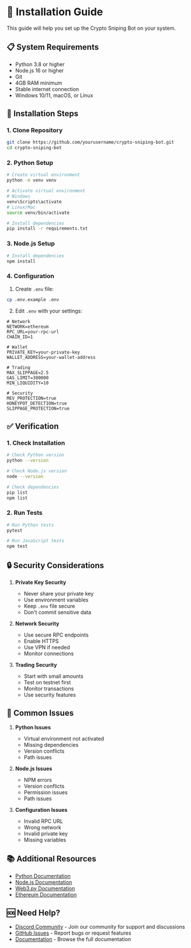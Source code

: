 # 🚀 Installation Guide

This guide will help you set up the Crypto Sniping Bot on your system.

## 📋 System Requirements

- Python 3.8 or higher
- Node.js 16 or higher
- Git
- 4GB RAM minimum
- Stable internet connection
- Windows 10/11, macOS, or Linux

## 🔧 Installation Steps

### 1. Clone Repository

```bash
git clone https://github.com/yourusername/crypto-sniping-bot.git
cd crypto-sniping-bot
```

### 2. Python Setup

```bash
# Create virtual environment
python -m venv venv

# Activate virtual environment
# Windows
venv\Scripts\activate
# Linux/Mac
source venv/bin/activate

# Install dependencies
pip install -r requirements.txt
```

### 3. Node.js Setup

```bash
# Install dependencies
npm install
```

### 4. Configuration

1. Create `.env` file:
```bash
cp .env.example .env
```

2. Edit `.env` with your settings:
```env
# Network
NETWORK=ethereum
RPC_URL=your-rpc-url
CHAIN_ID=1

# Wallet
PRIVATE_KEY=your-private-key
WALLET_ADDRESS=your-wallet-address

# Trading
MAX_SLIPPAGE=2.5
GAS_LIMIT=300000
MIN_LIQUIDITY=10

# Security
MEV_PROTECTION=true
HONEYPOT_DETECTION=true
SLIPPAGE_PROTECTION=true
```

## ✅ Verification

### 1. Check Installation

```bash
# Check Python version
python --version

# Check Node.js version
node --version

# Check dependencies
pip list
npm list
```

### 2. Run Tests

```bash
# Run Python tests
pytest

# Run JavaScript tests
npm test
```

## 🔒 Security Considerations

1. **Private Key Security**
   - Never share your private key
   - Use environment variables
   - Keep `.env` file secure
   - Don't commit sensitive data

2. **Network Security**
   - Use secure RPC endpoints
   - Enable HTTPS
   - Use VPN if needed
   - Monitor connections

3. **Trading Security**
   - Start with small amounts
   - Test on testnet first
   - Monitor transactions
   - Use security features

## 🚨 Common Issues

1. **Python Issues**
   - Virtual environment not activated
   - Missing dependencies
   - Version conflicts
   - Path issues

2. **Node.js Issues**
   - NPM errors
   - Version conflicts
   - Permission issues
   - Path issues

3. **Configuration Issues**
   - Invalid RPC URL
   - Wrong network
   - Invalid private key
   - Missing variables

## 📚 Additional Resources

- [Python Documentation](https://docs.python.org)
- [Node.js Documentation](https://nodejs.org/docs)
- [Web3.py Documentation](https://web3py.readthedocs.io)
- [Ethereum Documentation](https://ethereum.org/developers)

## 🆘 Need Help?

- [Discord Community](https://discord.gg/bZXer5ZttK) - Join our community for support and discussions
- [GitHub Issues](https://github.com/yourusername/crypto-sniping-bot/issues) - Report bugs or request features
- [Documentation](https://github.com/yourusername/crypto-sniping-bot/tree/main/docs) - Browse the full documentation 